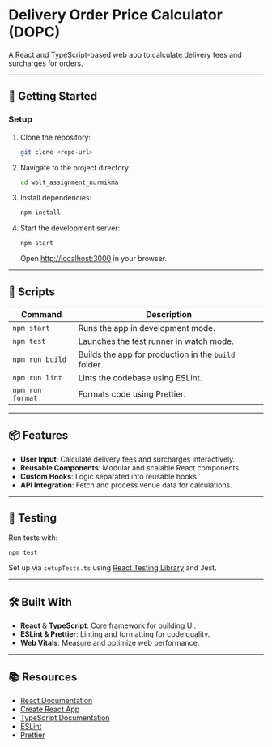 # Delivery Order Price Calculator (DOPC)

A React and TypeScript-based web app to calculate delivery fees and surcharges for orders.

---

## 🚀 Getting Started

### Setup

1. Clone the repository:
   ```bash
   git clone <repo-url>
   ```
2. Navigate to the project directory:
   ```bash
   cd wolt_assignment_nurmikma
   ```
3. Install dependencies:
   ```bash
   npm install
   ```
4. Start the development server:
   ```bash
   npm start
   ```
   Open [http://localhost:3000](http://localhost:3000) in your browser.

---

## 📜 Scripts

| Command          | Description                                          |
| ---------------- | ---------------------------------------------------- |
| `npm start`      | Runs the app in development mode.                    |
| `npm test`       | Launches the test runner in watch mode.              |
| `npm run build`  | Builds the app for production in the `build` folder. |
| `npm run lint`   | Lints the codebase using ESLint.                     |
| `npm run format` | Formats code using Prettier.                         |

---

## 📦 Features

- **User Input**: Calculate delivery fees and surcharges interactively.
- **Reusable Components**: Modular and scalable React components.
- **Custom Hooks**: Logic separated into reusable hooks.
- **API Integration**: Fetch and process venue data for calculations.

---

## 🧪 Testing

Run tests with:

```bash
npm test
```

Set up via `setupTests.ts` using [React Testing Library](https://testing-library.com/) and Jest.

---

## 🛠️ Built With

- **React** & **TypeScript**: Core framework for building UI.
- **ESLint & Prettier**: Linting and formatting for code quality.
- **Web Vitals**: Measure and optimize web performance.

---

## 📚 Resources

- [React Documentation](https://reactjs.org/)
- [Create React App](https://facebook.github.io/create-react-app/docs/getting-started)
- [TypeScript Documentation](https://www.typescriptlang.org/docs/)
- [ESLint](https://eslint.org/docs/latest/)
- [Prettier](https://prettier.io/docs/en/index.html)
